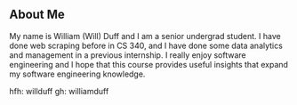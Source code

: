 ## About Me

My name is William (Will) Duff and I am a senior undergrad student.
I have done web scraping before in CS 340, and I have done some data analytics and management in a previous internship.
I really enjoy software engineering and I hope that this course provides useful insights that expand my software engineering knowledge.

hfh: willduff
gh: williamduff
